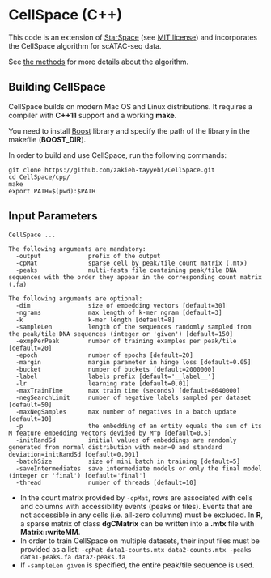 # CellSpace (C++)

This code is an extension of [StarSpace](https://github.com/facebookresearch/StarSpace) (see [MIT license](StarSpace-MIT-License.md)) and incorporates the CellSpace algorithm for scATAC-seq data.

See [the methods](https://www.biorxiv.org/content/early/2022/05/20/2022.05.02.490310.full.pdf) for more details about the algorithm.

## Building CellSpace

CellSpace builds on modern Mac OS and Linux distributions. It requires a compiler with **C++11** support and a working **make**.

You need to install <a href=http://www.boost.org/>Boost</a> library and specify the path of the library in the makefile (**BOOST_DIR**).

In order to build and use CellSpace, run the following commands:

    git clone https://github.com/zakieh-tayyebi/CellSpace.git
    cd CellSpace/cpp/
    make
    export PATH=$(pwd):$PATH

## Input Parameters

    CellSpace ...
    
    The following arguments are mandatory:
      -output             prefix of the output
      -cpMat              sparse cell by peak/tile count matrix (.mtx)
      -peaks              multi-fasta file containing peak/tile DNA sequences with the order they appear in the corresponding count matrix (.fa)
    
    The following arguments are optional:
      -dim                size of embedding vectors [default=30]
      -ngrams             max length of k-mer ngram [default=3]
      -k                  k-mer length [default=8]
      -sampleLen          length of the sequences randomly sampled from the peak/tile DNA sequences (integer or 'given') [default=150]
      -exmpPerPeak        number of training examples per peak/tile [default=20]
      -epoch              number of epochs [default=20]
      -margin             margin parameter in hinge loss [default=0.05]
      -bucket             number of buckets [default=2000000]
      -label              labels prefix [default='__label__']
      -lr                 learning rate [default=0.01]
      -maxTrainTime       max train time (seconds) [default=8640000]
      -negSearchLimit     number of negative labels sampled per dataset [default=50]
      -maxNegSamples      max number of negatives in a batch update [default=10]
      -p                  the embedding of an entity equals the sum of its M feature embedding vectors devided by M^p [default=0.5]
      -initRandSd         initial values of embeddings are randomly generated from normal distribution with mean=0 and standard deviation=initRandSd [default=0.001]
      -batchSize          size of mini batch in training [default=5]
      -saveIntermediates  save intermediate models or only the final model (integer or 'final') [default='final']
      -thread             number of threads [default=10]

* In the count matrix provided by `-cpMat`, rows are associated with cells and columns with accessibility events (peaks or tiles). Events that are not accessible in any cells (i.e. all-zero columns) must be excluded. In **R**, a sparse matrix of class **dgCMatrix** can be written into a **.mtx** file with **Matrix::writeMM**.
* In order to train CellSpace on multiple datasets, their input files must be provided as a list: `-cpMat data1-counts.mtx data2-counts.mtx -peaks data1-peaks.fa data2-peaks.fa`
* If `-sampleLen given` is specified, the entire peak/tile sequence is used.
